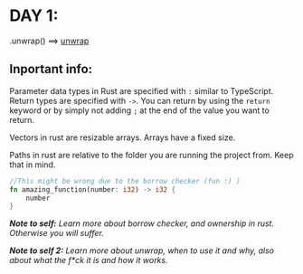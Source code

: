 # DAY 1:

.unwrap() ==> [unwrap](https://burntsushi.net/unwrap/)

## Inportant info:
Parameter data types in Rust are specified with `:` similar to TypeScript. Return types are specified with `->`. You can return by using the `return` keyword or by simply not adding `;` at the end of the value you want to return.

Vectors in rust are resizable arrays. Arrays have a fixed size.

Paths in rust are relative to the folder you are running the project from. Keep that in mind.

```rust
//This might be wrong due to the borrow checker (fun :) )
fn amazing_function(number: i32) -> i32 {
    number
}
```

_**Note to self:** Learn more about borrow checker, and ownership in rust. Otherwise you will suffer._

_**Note to self 2:** Learn more about unwrap, when to use it and why, also about what the f*ck it is and how it works._
